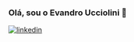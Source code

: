 ### Olá, sou o Evandro Ucciolini 👋

[![linkedin](https://img.shields.io/badge/LinkedIn-0077B5?style=for-the-badge&logo=linkedin&logoColor=white)](linkedin.com/in/evandro-ucciolini-peso)

